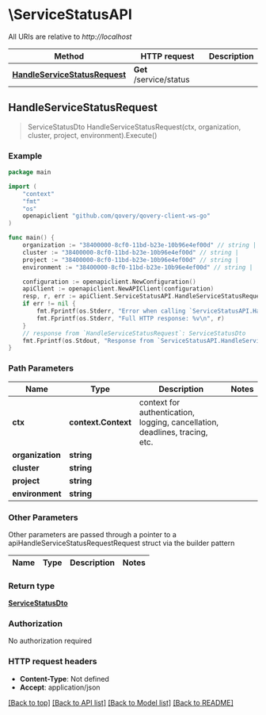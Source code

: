 # \ServiceStatusAPI

All URIs are relative to *http://localhost*

Method | HTTP request | Description
------------- | ------------- | -------------
[**HandleServiceStatusRequest**](ServiceStatusAPI.md#HandleServiceStatusRequest) | **Get** /service/status | 



## HandleServiceStatusRequest

> ServiceStatusDto HandleServiceStatusRequest(ctx, organization, cluster, project, environment).Execute()



### Example

```go
package main

import (
	"context"
	"fmt"
	"os"
	openapiclient "github.com/qovery/qovery-client-ws-go"
)

func main() {
	organization := "38400000-8cf0-11bd-b23e-10b96e4ef00d" // string | 
	cluster := "38400000-8cf0-11bd-b23e-10b96e4ef00d" // string | 
	project := "38400000-8cf0-11bd-b23e-10b96e4ef00d" // string | 
	environment := "38400000-8cf0-11bd-b23e-10b96e4ef00d" // string | 

	configuration := openapiclient.NewConfiguration()
	apiClient := openapiclient.NewAPIClient(configuration)
	resp, r, err := apiClient.ServiceStatusAPI.HandleServiceStatusRequest(context.Background(), organization, cluster, project, environment).Execute()
	if err != nil {
		fmt.Fprintf(os.Stderr, "Error when calling `ServiceStatusAPI.HandleServiceStatusRequest``: %v\n", err)
		fmt.Fprintf(os.Stderr, "Full HTTP response: %v\n", r)
	}
	// response from `HandleServiceStatusRequest`: ServiceStatusDto
	fmt.Fprintf(os.Stdout, "Response from `ServiceStatusAPI.HandleServiceStatusRequest`: %v\n", resp)
}
```

### Path Parameters


Name | Type | Description  | Notes
------------- | ------------- | ------------- | -------------
**ctx** | **context.Context** | context for authentication, logging, cancellation, deadlines, tracing, etc.
**organization** | **string** |  | 
**cluster** | **string** |  | 
**project** | **string** |  | 
**environment** | **string** |  | 

### Other Parameters

Other parameters are passed through a pointer to a apiHandleServiceStatusRequestRequest struct via the builder pattern


Name | Type | Description  | Notes
------------- | ------------- | ------------- | -------------





### Return type

[**ServiceStatusDto**](ServiceStatusDto.md)

### Authorization

No authorization required

### HTTP request headers

- **Content-Type**: Not defined
- **Accept**: application/json

[[Back to top]](#) [[Back to API list]](../README.md#documentation-for-api-endpoints)
[[Back to Model list]](../README.md#documentation-for-models)
[[Back to README]](../README.md)

